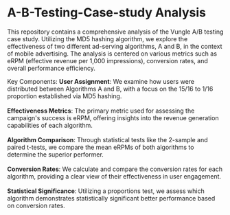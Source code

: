 # A-B-Testing-Case-study Analysis

This repository contains a comprehensive analysis of the Vungle A/B testing case study. Utilizing the MD5 hashing algorithm, we explore the effectiveness of two different ad-serving algorithms, A and B, in the context of mobile advertising. The analysis is centered on various metrics such as eRPM (effective revenue per 1,000 impressions), conversion rates, and overall performance efficiency.

Key Components:
<b>User Assignment</b>: We examine how users were distributed between Algorithms A and B, with a focus on the 15/16 to 1/16 proportion established via MD5 hashing.<br>
<br>
<b>Effectiveness Metrics</b>: The primary metric used for assessing the campaign's success is eRPM, offering insights into the revenue generation capabilities of each algorithm.<br>
<br>
<b>Algorithm Comparison</b>: Through statistical tests like the 2-sample and paired t-tests, we compare the mean eRPMs of both algorithms to determine the superior performer.<br>
<br>
<b>Conversion Rates</b>: We calculate and compare the conversion rates for each algorithm, providing a clear view of their effectiveness in user engagement.<br>
<br>
<b>Statistical Significance</b>: Utilizing a proportions test, we assess which algorithm demonstrates statistically significant better performance based on conversion rates.

